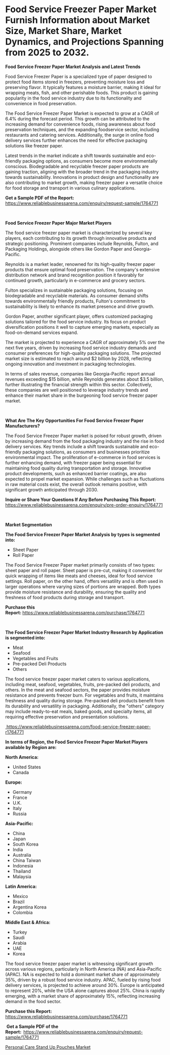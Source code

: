 <p><h1>Food Service Freezer Paper Market Furnish Information about Market Size, Market Share, Market Dynamics, and Projections Spanning from 2025 to 2032.</h1></p><p><strong>Food Service Freezer Paper Market Analysis and Latest Trends</strong></p>
<p><p>Food Service Freezer Paper is a specialized type of paper designed to protect food items stored in freezers, preventing moisture loss and preserving flavor. It typically features a moisture barrier, making it ideal for wrapping meats, fish, and other perishable foods. This product is gaining popularity in the food service industry due to its functionality and convenience in food preservation.</p><p>The Food Service Freezer Paper Market is expected to grow at a CAGR of 6.4% during the forecast period. This growth can be attributed to the increasing demand for convenience foods, rising awareness about food preservation techniques, and the expanding foodservice sector, including restaurants and catering services. Additionally, the surge in online food delivery services further enhances the need for effective packaging solutions like freezer paper.</p><p>Latest trends in the market indicate a shift towards sustainable and eco-friendly packaging options, as consumers become more environmentally conscious. Biodegradable and recyclable freezer paper products are gaining traction, aligning with the broader trend in the packaging industry towards sustainability. Innovations in product design and functionality are also contributing to market growth, making freezer paper a versatile choice for food storage and transport in various culinary applications.</p></p>
<p><strong>Get a Sample PDF of the Report:&nbsp;</strong> <a href="https://www.reliablebusinessarena.com/enquiry/request-sample/1764771?utm_campaign=3308&utm_medium=2&utm_source=Github&utm_content=ia&utm_term=08032025&utm_id=food-service-freezer-paper">https://www.reliablebusinessarena.com/enquiry/request-sample/1764771</a></p>
<p>&nbsp;</p>
<p><strong>Food Service Freezer Paper Major Market Players</strong></p>
<p><p>The food service freezer paper market is characterized by several key players, each contributing to its growth through innovative products and strategic positioning. Prominent companies include Reynolds, Fulton, and Packaging Holdings, alongside others like Gordon Paper and Georgia-Pacific.</p><p>Reynolds is a market leader, renowned for its high-quality freezer paper products that ensure optimal food preservation. The company's extensive distribution network and brand recognition position it favorably for continued growth, particularly in e-commerce and grocery sectors.</p><p>Fulton specializes in sustainable packaging solutions, focusing on biodegradable and recyclable materials. As consumer demand shifts towards environmentally friendly products, Fulton's commitment to sustainability is likely to enhance its market presence and drive growth.</p><p>Gordon Paper, another significant player, offers customized packaging solutions tailored for the food service industry. Its focus on product diversification positions it well to capture emerging markets, especially as food-on-demand services expand.</p><p>The market is projected to experience a CAGR of approximately 5% over the next five years, driven by increasing food service industry demands and consumer preferences for high-quality packaging solutions. The projected market size is estimated to reach around $2 billion by 2028, reflecting ongoing innovation and investment in packaging technologies.</p><p>In terms of sales revenue, companies like Georgia-Pacific report annual revenues exceeding $15 billion, while Reynolds generates about $3.5 billion, further illustrating the financial strength within this sector. Collectively, these companies are well positioned to leverage industry trends and enhance their market share in the burgeoning food service freezer paper market.</p></p>
<p>&nbsp;</p>
<p><strong>What Are The Key Opportunities For Food Service Freezer Paper Manufacturers?</strong></p>
<p><p>The Food Service Freezer Paper market is poised for robust growth, driven by increasing demand from the food packaging industry and the rise in food delivery services. Key trends include a shift towards sustainable and eco-friendly packaging solutions, as consumers and businesses prioritize environmental impact. The proliferation of e-commerce in food services is further enhancing demand, with freezer paper being essential for maintaining food quality during transportation and storage. Innovative product developments, such as enhanced barrier coatings, are also expected to propel market expansion. While challenges such as fluctuations in raw material costs exist, the overall outlook remains positive, with significant growth anticipated through 2030.</p></p>
<p><strong>Inquire or Share Your Questions If Any Before Purchasing This Report:</strong> <a href="https://www.reliablebusinessarena.com/enquiry/pre-order-enquiry/1764771?utm_campaign=3308&utm_medium=2&utm_source=Github&utm_content=ia&utm_term=08032025&utm_id=food-service-freezer-paper">https://www.reliablebusinessarena.com/enquiry/pre-order-enquiry/1764771</a></p>
<p>&nbsp;</p>
<p><strong>Market Segmentation</strong></p>
<p><strong>The Food Service Freezer Paper Market Analysis by types is segmented into:</strong></p>
<p><ul><li>Sheet Paper</li><li>Roll Paper</li></ul></p>
<p><p>The Food Service Freezer Paper market primarily consists of two types: sheet paper and roll paper. Sheet paper is pre-cut, making it convenient for quick wrapping of items like meats and cheeses, ideal for food service settings. Roll paper, on the other hand, offers versatility and is often used in larger operations where varying sizes of portions are wrapped. Both types provide moisture resistance and durability, ensuring the quality and freshness of food products during storage and transport.</p></p>
<p><strong>Purchase this Report:&nbsp;</strong><a href="https://www.reliablebusinessarena.com/purchase/1764771?utm_campaign=3308&utm_medium=2&utm_source=Github&utm_content=ia&utm_term=08032025&utm_id=food-service-freezer-paper">https://www.reliablebusinessarena.com/purchase/1764771</a></p>
<p>&nbsp;</p>
<p><strong>The Food Service Freezer Paper Market Industry Research by Application is segmented into:</strong></p>
<p><ul><li>Meat</li><li>Seafood</li><li>Vegetables and Fruits</li><li>Pre-packed Deli Products</li><li>Others</li></ul></p>
<p><p>The food service freezer paper market caters to various applications, including meat, seafood, vegetables, fruits, pre-packed deli products, and others. In the meat and seafood sectors, the paper provides moisture resistance and prevents freezer burn. For vegetables and fruits, it maintains freshness and quality during storage. Pre-packed deli products benefit from its durability and versatility in packaging. Additionally, the "others" category may include ready-to-eat meals, baked goods, and specialty items, all requiring effective preservation and presentation solutions.</p></p>
<p><a href="https://www.reliablebusinessarena.com/food-service-freezer-paper-r1764771?utm_campaign=3308&utm_medium=2&utm_source=Github&utm_content=ia&utm_term=08032025&utm_id=food-service-freezer-paper">&nbsp;https://www.reliablebusinessarena.com/food-service-freezer-paper-r1764771</a></p>
<p><strong>In terms of Region, the Food Service Freezer Paper Market Players available by Region are:</strong></p>
<p>
    <p> <strong> North America: </strong>
        <ul>
            <li>United States</li>
            <li>Canada</li>
        </ul>
        </p> 
    <p> <strong> Europe: </strong>
        <ul>
            <li>Germany</li>
            <li>France</li>
            <li>U.K.</li>
            <li>Italy</li>
            <li>Russia</li>
        </ul>
        </p> 
    <p> <strong> Asia-Pacific: </strong>
        <ul>
            <li>China</li>
            <li>Japan</li>
            <li>South Korea</li>
            <li>India</li>
            <li>Australia</li>
            <li>China Taiwan</li>
            <li>Indonesia</li>
            <li>Thailand</li>
            <li>Malaysia</li>
        </ul>
        </p> 
    <p> <strong> Latin America: </strong>
        <ul>
            <li>Mexico</li>
            <li>Brazil</li>
            <li>Argentina Korea</li>
            <li>Colombia</li>
        </ul>
        </p> 
    <p> <strong> Middle East & Africa: </strong>
        <ul>
            <li>Turkey</li>
            <li>Saudi</li>
            <li>Arabia</li>
            <li>UAE</li>
            <li>Korea</li>
        </ul>
    </p>
    </p>
<p><p>The food service freezer paper market is witnessing significant growth across various regions, particularly in North America (NA) and Asia-Pacific (APAC). NA is expected to hold a dominant market share of approximately 35%, driven by a robust food service industry. APAC, fueled by rising food delivery services, is projected to achieve around 30%. Europe is anticipated to represent 20%, while the USA alone captures about 25%. China is rapidly emerging, with a market share of approximately 15%, reflecting increasing demand in the food sector.</p></p>
<p><strong>Purchase this Report: </strong><a href="https://www.reliablebusinessarena.com/purchase/1764771?utm_campaign=3308&utm_medium=2&utm_source=Github&utm_content=ia&utm_term=08032025&utm_id=food-service-freezer-paper">https://www.reliablebusinessarena.com/purchase/1764771</a></p>
<p>&nbsp;<strong>Get a Sample PDF of the Report:&nbsp;&nbsp;</strong><a href="https://www.reliablebusinessarena.com/enquiry/request-sample/1764771?utm_campaign=3308&utm_medium=2&utm_source=Github&utm_content=ia&utm_term=08032025&utm_id=food-service-freezer-paper">https://www.reliablebusinessarena.com/enquiry/request-sample/1764771</a></p>
<p><strong></strong></p>
<p><p><a href="https://github.com/wynonachirei9/Market-Research-Report-List-1/blob/main/personal-care-stand-up-pouches-market.md?utm_campaign=3308&utm_medium=2&utm_source=Github&utm_content=ia&utm_term=08032025&utm_id=food-service-freezer-paper">Personal Care Stand Up Pouches Market</a></p></p>